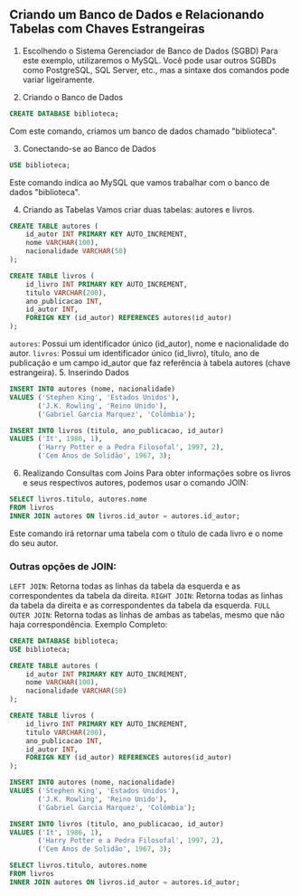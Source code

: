 ## Criando um Banco de Dados e Relacionando Tabelas com Chaves Estrangeiras
1. Escolhendo o Sistema Gerenciador de Banco de Dados (SGBD)
Para este exemplo, utilizaremos o MySQL. Você pode usar outros SGBDs como PostgreSQL, SQL Server, etc., mas a sintaxe dos comandos pode variar ligeiramente.

2. Criando o Banco de Dados
```SQL
CREATE DATABASE biblioteca;
```
Com este comando, criamos um banco de dados chamado "biblioteca".

3. Conectando-se ao Banco de Dados
```SQL
USE biblioteca;

```
Este comando indica ao MySQL que vamos trabalhar com o banco de dados "biblioteca".

4. Criando as Tabelas
Vamos criar duas tabelas: autores e livros.

```SQL
CREATE TABLE autores (
    id_autor INT PRIMARY KEY AUTO_INCREMENT,
    nome VARCHAR(100),
    nacionalidade VARCHAR(50)
);

CREATE TABLE livros (
    id_livro INT PRIMARY KEY AUTO_INCREMENT,
    titulo VARCHAR(200),
    ano_publicacao INT,
    id_autor INT,
    FOREIGN KEY (id_autor) REFERENCES autores(id_autor)
);
```

`autores`: Possui um identificador único (id_autor), nome e nacionalidade do autor.
`livros`: Possui um identificador único (id_livro), título, ano de publicação e um campo id_autor que faz referência à tabela autores (chave estrangeira).
5. Inserindo Dados
```SQL
INSERT INTO autores (nome, nacionalidade)
VALUES ('Stephen King', 'Estados Unidos'),
       ('J.K. Rowling', 'Reino Unido'),
       ('Gabriel Garcia Marquez', 'Colômbia');

INSERT INTO livros (titulo, ano_publicacao, id_autor)
VALUES ('It', 1986, 1),
       ('Harry Potter e a Pedra Filosofal', 1997, 2),
       ('Cem Anos de Solidão', 1967, 3);
```

6. Realizando Consultas com Joins
Para obter informações sobre os livros e seus respectivos autores, podemos usar o comando JOIN:

```SQL
SELECT livros.titulo, autores.nome
FROM livros
INNER JOIN autores ON livros.id_autor = autores.id_autor;
```

Este comando irá retornar uma tabela com o título de cada livro e o nome do seu autor.

### Outras opções de JOIN:

`LEFT JOIN`: Retorna todas as linhas da tabela da esquerda e as correspondentes da tabela da direita.
`RIGHT JOIN`: Retorna todas as linhas da tabela da direita e as correspondentes da tabela da esquerda.
`FULL OUTER JOIN`: Retorna todas as linhas de ambas as tabelas, mesmo que não haja correspondência.
Exemplo Completo:
```SQL
CREATE DATABASE biblioteca;
USE biblioteca;

CREATE TABLE autores (
    id_autor INT PRIMARY KEY AUTO_INCREMENT,
    nome VARCHAR(100),
    nacionalidade VARCHAR(50)
);

CREATE TABLE livros (
    id_livro INT PRIMARY KEY AUTO_INCREMENT,
    titulo VARCHAR(200),
    ano_publicacao INT,
    id_autor INT,
    FOREIGN KEY (id_autor) REFERENCES autores(id_autor)
);

INSERT INTO autores (nome, nacionalidade)
VALUES ('Stephen King', 'Estados Unidos'),
       ('J.K. Rowling', 'Reino Unido'),
       ('Gabriel Garcia Marquez', 'Colômbia');

INSERT INTO livros (titulo, ano_publicacao, id_autor)
VALUES ('It', 1986, 1),
       ('Harry Potter e a Pedra Filosofal', 1997, 2),
       ('Cem Anos de Solidão', 1967, 3);

SELECT livros.titulo, autores.nome
FROM livros
INNER JOIN autores ON livros.id_autor = autores.id_autor;
```

